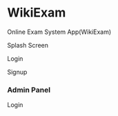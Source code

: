 # WikiExam
Online Exam System App(WikiExam)

Splash Screen

Login

Signup

### Admin Panel

Login


